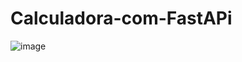 # Calculadora-com-FastAPi
![image](https://github.com/D4Fi/Calculadora-com-FastAPi/assets/139288494/576a02ab-a7f7-413d-acc9-6ee802b9232f)
